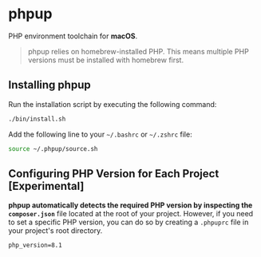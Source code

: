 # phpup

PHP environment toolchain for **macOS**.

> phpup relies on homebrew-installed PHP. This means multiple PHP versions must be installed with homebrew first.

## Installing phpup

Run the installation script by executing the following command:

```bash
./bin/install.sh
```

Add the following line to your `~/.bashrc` or `~/.zshrc` file:

```zsh
source ~/.phpup/source.sh
```

## Configuring PHP Version for Each Project [Experimental]

**phpup automatically detects the required PHP version by inspecting the `composer.json`** file located at the root of your project. However, if you need to set a specific PHP version, you can do so by creating a `.phpuprc` file in your project's root directory.

```
php_version=8.1
```
